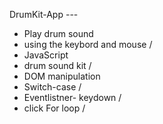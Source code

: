  DrumKit-App ---

- Play drum sound 
- using the keybord and mouse /
- JavaScript 
- drum sound kit /
- DOM manipulation 
- Switch-case /
- Eventlistner- keydown /
-  click For loop /


